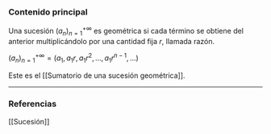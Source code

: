 ### Contenido principal

Una sucesión $(a_n)^{+\infty}_{n=1}$ es geométrica si cada término se obtiene del anterior multiplicándolo por una cantidad fija $r$, llamada razón.

$(a_n)^{+\infty}_{n=1} = (a_1, a_1r, a_1r^2, \dots, a_1r^{n-1}, \dots)$

Este es el [[Sumatorio de una sucesión geométrica]].


--- 
### Referencias
[[Sucesión]]